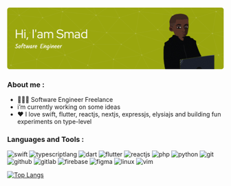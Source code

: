 ![Header](./github-header-image.png)

<h3 align="left">About me :</h3>

-  👨🏽‍💻 Software Engineer Freelance 
-  i’m currently working on some ideas
- ❤️ I love swift, flutter, reactjs, nextjs, expressjs, elysiajs and building fun experiments on type-level
<h3 align="left">Languages and Tools :</h3>
    <p align="left">
        <img src="https://www.vectorlogo.zone/logos/swift/swift-icon.svg" alt="swift" height="40" width ="40">
        <img src="https://www.vectorlogo.zone/logos/typescriptlang/typescriptlang-icon.svg" alt="typescriptlang" width="40" height="40">
        <img src="https://www.vectorlogo.zone/logos/dartlang/dartlang-icon.svg" alt="dart" height="40" width ="40">
        <img src="https://www.vectorlogo.zone/logos/flutterio/flutterio-icon.svg" alt="flutter" width="40" height="40" />
        <img src="https://www.vectorlogo.zone/logos/reactjs/reactjs-icon.svg" alt="reactjs" width="40" height="40">
        <img src="https://www.vectorlogo.zone/logos/php/php-ar21.svg" alt="php" width="40" height="40">
        <img src="https://www.vectorlogo.zone/logos/python/python-icon.svg" alt="python" width="40" height="40" />
        <img src="https://www.vectorlogo.zone/logos/git-scm/git-scm-icon.svg" alt="git" width="40" height="40" />
        <img src="https://www.vectorlogo.zone/logos/github/github-icon.svg" alt="github" width="40" height="40">
        <img src="https://www.vectorlogo.zone/logos/gitlab/gitlab-icon.svg" alt="gitlab" width="40" height="40">
        <img src="https://www.vectorlogo.zone/logos/firebase/firebase-icon.svg" alt="firebase" width="40" height="40">
        <img src="https://www.vectorlogo.zone/logos/figma/figma-icon.svg" alt="figma" width="40" height="40">
        <img src="https://www.vectorlogo.zone/logos/linux/linux-icon.svg" alt="linux" width="40" height="40">
        <img src="https://www.vectorlogo.zone/logos/vim/vim-icon.svg" alt="vim" width="40" height="40">
    </p>

[![Top Langs](https://github-readme-stats.vercel.app/api/top-langs/?username=mooosmad&layout=compact&theme=merko)](https://github.com/&theme=merko/github-readme-stats)
<br>
